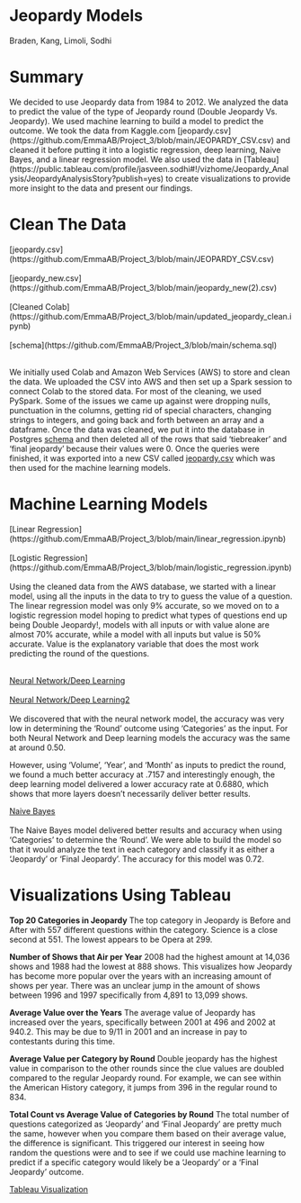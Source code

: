 # Jeopardy Models

Braden, Kang, Limoli, Sodhi

<h1>Summary</h1>
We decided to use Jeopardy data from 1984 to 2012. We analyzed the data to predict the value of the type of Jeopardy round (Double Jeopardy Vs. Jeopardy). We used machine learning to build a model to predict the outcome. We took the data from Kaggle.com [jeopardy.csv] (https://github.com/EmmaAB/Project_3/blob/main/JEOPARDY_CSV.csv) and cleaned it before putting it into a logistic regression, deep learning, Naive Bayes, and a linear regression model. We also used the data in [Tableau](https://public.tableau.com/profile/jasveen.sodhi#!/vizhome/Jeopardy_Analysis/JeopardyAnalysisStory?publish=yes) to create visualizations to provide more insight to the data and present our findings. 

<h1>Clean The Data</h1>
[jeopardy.csv](https://github.com/EmmaAB/Project_3/blob/main/JEOPARDY_CSV.csv)
<br></br>
[jeopardy_new.csv](https://github.com/EmmaAB/Project_3/blob/main/jeopardy_new(2).csv)
<br></br>
[Cleaned Colab](https://github.com/EmmaAB/Project_3/blob/main/updated_jeopardy_clean.ipynb)
<br></br>
[schema](https://github.com/EmmaAB/Project_3/blob/main/schema.sql)
<br></br>

We initially used Colab and Amazon Web Services (AWS) to store and clean the data. We uploaded the CSV into AWS and then set up a Spark session to connect Colab to the stored data. For most of the cleaning, we used PySpark. Some of the issues we came up against were dropping nulls, punctuation in the columns, getting rid of special characters, changing strings to integers, and going back and forth between an array and a dataframe. Once the data was cleaned, we put it into the database in Postgres [schema](https://github.com/EmmaAB/Project_3/blob/main/schema.sql) and then deleted all of the rows that said ‘tiebreaker’ and ‘final jeopardy’ because their values were 0. Once the queries were finished, it was exported into a new CSV called [jeopardy.csv](https://github.com/EmmaAB/Project_3/blob/main/JEOPARDY_CSV.csv) which was then used for the machine learning models.

<h1>Machine Learning Models</h1>
[Linear Regression](https://github.com/EmmaAB/Project_3/blob/main/linear_regression.ipynb)
<br></br>
[Logistic Regression](https://github.com/EmmaAB/Project_3/blob/main/logistic_regression.ipynb)
<br></br>
Using the cleaned data from the AWS database, we started with a linear model, using all the inputs in the data to try to guess the value of a question. The linear regression model was only 9% accurate, so we moved on to a logistic regression model hoping to predict what types of questions end up being Double Jeopardy!, models with all inputs or with value alone are almost 70% accurate, while a model with all inputs but value is 50% accurate. Value is the explanatory variable that does the most work predicting the round of the questions. 
<br></br>

[Neural Network/Deep Learning](https://github.com/EmmaAB/Project_3/blob/main/neural_deep_1.ipynb)
<br></br>
[Neural Network/Deep Learning2](https://github.com/EmmaAB/Project_3/blob/main/neural_deep_3.ipynb)
<br></br>
We discovered that with the neural network model, the accuracy was very low in determining the ‘Round’ outcome using ‘Categories’ as the input.  For both Neural Network and Deep learning models the accuracy was the same at around 0.50.  

However, using ‘Volume’, ‘Year’, and ‘Month’ as inputs to predict the round, we found a much better accuracy at .7157 and interestingly enough, the deep learning model delivered a lower accuracy rate at 0.6880, which shows that more layers doesn’t necessarily deliver better results.  

[Naive Bayes](https://github.com/EmmaAB/Project_3/blob/main/naivebayes.ipynb)
<br></br>
The Naive Bayes model delivered better results and accuracy when using ‘Categories’ to determine the ‘Round’.  We were able to build the model so that it would analyze the text in each category and classify it as either a ‘Jeopardy’ or ‘Final Jeopardy’.  The accuracy for this model was 0.72.


<h1>Visualizations Using Tableau</h1>

<strong>Top 20 Categories in Jeopardy</strong>
The top category in Jeopardy is Before and After with 557 different questions within the category. Science is a close second at 551. The lowest appears to be Opera at 299.

<strong>Number of Shows that Air per Year</strong>
2008 had the highest amount at 14,036 shows and 1988 had the lowest at 888 shows. This visualizes how Jeopardy has become more popular over the years with an increasing amount of shows per year. There was an unclear jump in the amount of shows between 1996 and 1997 specifically from 4,891 to 13,099 shows.

<strong>Average Value over the Years</strong>
The average value of Jeopardy has increased over the years, specifically between 2001 at 496 and 2002 at 940.2. This may be due to 9/11 in 2001 and an increase in pay to contestants during this time.

<strong>Average Value per Category by Round</strong>
Double jeopardy has the highest value in comparison to the other rounds since the clue values are doubled compared to the regular Jeopardy round. For example, we can see within the American History category, it jumps from 396 in the regular round to 834.

<strong>Total Count vs Average Value of Categories by Round</strong>
The total number of questions categorized as ‘Jeopardy’ and ‘Final Jeopardy’ are pretty much the same, however when you compare them based on their average value, the difference is significant.    This triggered our interest in seeing how random the questions were and to see if we could use machine learning to predict if a specific category would likely be a ‘Jeopardy’ or a ‘Final Jeopardy’ outcome.


[Tableau Visualization](https://public.tableau.com/profile/jasveen.sodhi#!/vizhome/Jeopardy_Analysis/JeopardyAnalysisStory?publish=yes) 
